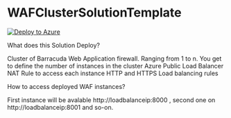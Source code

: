 # WAFClusterSolutionTemplate

[![Deploy to Azure](http://azuredeploy.net/deploybutton.png)](https://azuredeploy.net/)

What does this Solution Deploy? 

Cluster of Barracuda Web Application firewall. Ranging from 1 to n. You get to define the number of instances in the cluster 
Azure Public Load Balancer 
      NAT Rule to access each instance
	  HTTP and HTTPS Load balancing rules

How to access deployed WAF instances?

 First instance will be avalable http://loadbalanceip:8000 , second one on http://loadbalanceip:8001 and so-on. 



